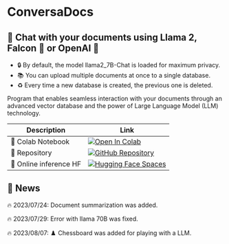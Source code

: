 # ConversaDocs

## 🦙 Chat with your documents using Llama 2, Falcon 🦅 or OpenAI 🤖

- 🔒 By default, the model llama2_7B-Chat is loaded for maximum privacy.
- 📚 You can upload multiple documents at once to a single database.
- ♻️ Every time a new database is created, the previous one is deleted.

Program that enables seamless interaction with your documents through an advanced vector database and the power of Large Language Model (LLM) technology.

| Description | Link |
| ----------- | ---- |
| 📙 Colab Notebook | [![Open In Colab](https://colab.research.google.com/assets/colab-badge.svg)](https://colab.research.google.com/github/R3gm/ConversaDocs/blob/main/ConversaDocs_Colab.ipynb) |
| 🎉 Repository | [![GitHub Repository](https://img.shields.io/badge/GitHub-Repository-black?style=flat-square&logo=github)](https://github.com/R3gm/ConversaDocs/) |
| 🚀 Online inference HF | [![Hugging Face Spaces](https://img.shields.io/badge/%F0%9F%A4%97%20Hugging%20Face-Spaces-blue)](https://huggingface.co/spaces/r3gm/ConversaDocs) |


## 📖 News

🔥 2023/07/24: Document summarization was added.

🔥 2023/07/29: Error with llama 70B was fixed.

🔥 2023/08/07: ♟️ Chessboard was added for playing with a LLM.
